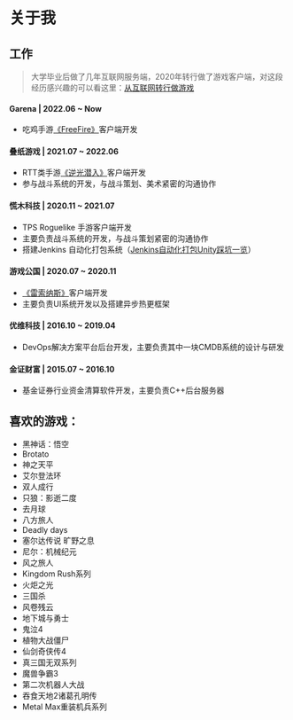 # 关于我

## 工作

> 大学毕业后做了几年互联网服务端，2020年转行做了游戏客户端，对这段经历感兴趣的可以看这里：[从互联网转行做游戏](https://github.com/lightjiao/lightjiao.github.io/blob/master/Blogs/013.chang-my-career-to-unity.md)

#### Garena  | 2022.06 ~ Now
 - 吃鸡手游[《FreeFire》](https://ff.garena.com/en/)客户端开发

#### 叠纸游戏 | 2021.07 ~ 2022.06
 - RTT类手游[《逆光潜入》](https://www.taptap.com/app/225621)客户端开发
 - 参与战斗系统的开发，与战斗策划、美术紧密的沟通协作

#### 慌木科技 | 2020.11 ~ 2021.07 
 - TPS Roguelike 手游客户端开发
 - 主要负责战斗系统的开发，与战斗策划紧密的沟通协作
 - 搭建Jenkins 自动化打包系统（[Jenkins自动化打包Unity踩坑一览](https://github.com/lightjiao/lightjiao.github.io/blob/master/Blogs/027.jenkins-build-unity-problems.md)）

#### 游戏公国 | 2020.07 ~ 2020.11
 - [《雷索纳斯》](https://www.taptap.com/app/226568)客户端开发
 - 主要负责UI系统开发以及搭建异步热更框架

#### 优维科技 | 2016.10 ~ 2019.04
  - DevOps解决方案平台后台开发，主要负责其中一块CMDB系统的设计与研发

#### 金证财富 | 2015.07 ~ 2016.10
  - 基金证券行业资金清算软件开发，主要负责C++后台服务器


## 喜欢的游戏：
- 黑神话：悟空
- Brotato
- 神之天平
- 艾尔登法环
- 双人成行
- 只狼：影逝二度
- 去月球
- 八方旅人
- Deadly days
- 塞尔达传说 旷野之息
- 尼尔：机械纪元
- 风之旅人
- Kingdom Rush系列
- 火炬之光
- 三国杀
- 风卷残云
- 地下城与勇士
- 鬼泣4
- 植物大战僵尸
- 仙剑奇侠传4
- 真三国无双系列
- 魔兽争霸3
- 第二次机器人大战
- 吞食天地2诸葛孔明传
- Metal Max重装机兵系列
